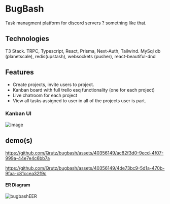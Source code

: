 # BugBash

Task managment platform for discord servers ? something like that.

## Technologies

T3 Stack. TRPC, Typescript, React, Prisma, Next-Auth, Tailwind. MySql db (planetscale), redis(upstash), websockets (pusher), react-beautiful-dnd

## Features

- Create projects, invite users to project.
- Kanban board with full trello esq functionality (one for each project)
- Live chatroom for each project
- View all tasks assigned to user in all of the projects user is part.

### Kanban UI

![image](https://user-images.githubusercontent.com/40356149/233725902-ef114c1c-3456-4e19-9f20-bd5cf63c84b9.png)



## demo(s)


https://github.com/Qrutz/bugbash/assets/40356149/ac82f3d0-9ecd-4f07-999a-44e7e4c6bb7a



https://github.com/Qrutz/bugbash/assets/40356149/4de73bc9-5d1a-470b-9faa-c81ccea32f9c

#### ER Diagram

![bugbashEER](https://user-images.githubusercontent.com/40356149/229571147-b28ad38e-67ff-4d14-8e2e-ac8b0cbffd98.png)

